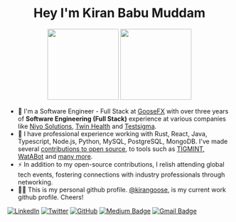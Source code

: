
<h1 align="center">Hey I'm Kiran Babu Muddam</h1> 

<p align="center"> <img src="https://octodex.github.com/images/daftpunktocat-thomas.gif" height="160px" width="160px"> <img src="https://octodex.github.com/images/daftpunktocat-guy.gif" height="160px" width="160px"> </p>

- 🔭 I'm a Software Engineer - Full Stack at [GooseFX](https://goosefx.io) with over three years of **Software Engineering (Full Stack)** experience at various companies like [Niyo Solutions](https://goniyo.com/), [Twin Health](https://twinhealth.com/) and [Testsigma](https://testsigma.com/).
- 🌱 I have professional experience working with Rust, React, Java, Typescript, Node.js, Python, MySQL, PostgreSQL, MongoDB. I've made several [contributions to open source](https://github.com/kiranmuddam), to tools such as [TIGMINT](https://github.com/TIGMINT), [WatABot](https://github.com/WatABot) and [many more](https://github.com/kiranmuddam).
- ⚡ In addition to my open-source contributions, I relish attending global tech events, fostering connections with industry professionals through networking.
- 👨‍💻 This is my personal github profile. [@kirangoose](https://github.com/kirangoose), is my current work github profile. Cheers!


[![LinkedIn](https://img.shields.io/badge/LinkedIn-kiranmuddam-blue?style=flat-square&logo=linkedin)](https://www.linkedin.com/in/kiranmuddam/)
[![Twitter](https://img.shields.io/twitter/follow/0x_kiran?style=flat-square&logo=twitter)](https://twitter.com/0x_kiran)
[![GitHub](https://img.shields.io/badge/GitHub-kiranmuddam-lightgrey?style=flat-square&logo=github)](https://www.github.com/kiranmuddam/)
[![Medium Badge](https://img.shields.io/badge/-blog.kiranmuddam.com-03a57a?style=flat-square&labelColor=000000&logo=Medium&link=https://blog.kiranmuddam.com)](https://blog.kiranmuddam.com)
[![Gmail Badge](https://img.shields.io/badge/-kiraniiitn@gmail.com-c14438?style=flat-square&logo=Gmail&logoColor=white&link=mailto:kiraniiitn@gmail.com)](mailto:kiraniiitn@gmail.com)


